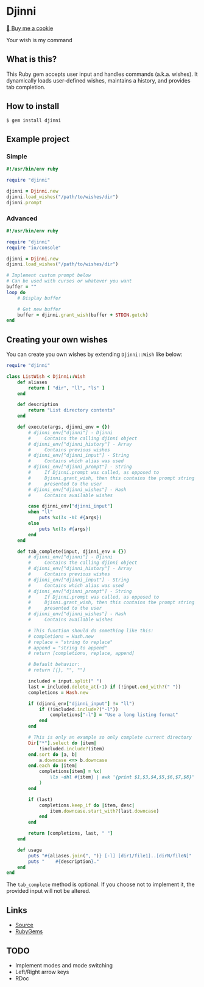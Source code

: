 # Djinni

<a href="https://www.buymeacoffee.com/mjwhitta">🍪 Buy me a cookie</a>

Your wish is my command

## What is this?

This Ruby gem accepts user input and handles commands (a.k.a. wishes).
It dynamically loads user-defined wishes, maintains a history, and
provides tab completion.

## How to install

```
$ gem install djinni
```

## Example project

### Simple

```ruby
#!/usr/bin/env ruby

require "djinni"

djinni = Djinni.new
djinni.load_wishes("/path/to/wishes/dir")
djinni.prompt
```

### Advanced

```ruby
#!/usr/bin/env ruby

require "djinni"
require "io/console"

djinni = Djinni.new
djinni.load_wishes("/path/to/wishes/dir")

# Implement custom prompt below
# Can be used with curses or whatever you want
buffer = ""
loop do
    # Display buffer

    # Get new buffer
    buffer = djinni.grant_wish(buffer + STDIN.getch)
end
```

## Creating your own wishes

You can create you own wishes by extending `Djinni::Wish` like below:

```ruby
require "djinni"

class ListWish < Djinni::Wish
    def aliases
        return [ "dir", "ll", "ls" ]
    end

    def description
        return "List directory contents"
    end

    def execute(args, djinni_env = {})
        # djinni_env["djinni"] - Djinni
        #     Contains the calling djinni object
        # djinni_env["djinni_history"] - Array
        #     Contains previous wishes
        # djinni_env["djinni_input"] - String
        #     Contains which alias was used
        # djinni_env["djinni_prompt"] - String
        #     If Djinni.prompt was called, as opposed to
        #     Djinni.grant_wish, then this contains the prompt string
        #     presented to the user
        # djinni_env["djinni_wishes"] - Hash
        #     Contains available wishes

        case djinni_env["djinni_input"]
        when "ll"
            puts %x(ls -hl #{args})
        else
            puts %x(ls #{args})
        end
    end

    def tab_complete(input, djinni_env = {})
        # djinni_env["djinni"] - Djinni
        #     Contains the calling djinni object
        # djinni_env["djinni_history"] - Array
        #     Contains previous wishes
        # djinni_env["djinni_input"] - String
        #     Contains which alias was used
        # djinni_env["djinni_prompt"] - String
        #     If Djinni.prompt was called, as opposed to
        #     Djinni.grant_wish, then this contains the prompt string
        #     presented to the user
        # djinni_env["djinni_wishes"] - Hash
        #     Contains available wishes

        # This function should do something like this:
        # completions = Hash.new
        # replace = "string to replace"
        # append = "string to append"
        # return [completions, replace, append]

        # Default behavior:
        # return [{}, "", ""]

        included = input.split(" ")
        last = included.delete_at(-1) if (!input.end_with?(" "))
        completions = Hash.new

        if (djinni_env["djinni_input"] != "ll")
            if (!included.include?("-l"))
                completions["-l"] = "Use a long listing format"
            end
        end

        # This is only an example so only complete current directory
        Dir["*"].select do |item|
            !included.include?(item)
        end.sort do |a, b|
            a.downcase <=> b.downcase
        end.each do |item|
            completions[item] = %x(
                \ls -dhl #{item} | awk '{print $1,$3,$4,$5,$6,$7,$8}'
            )
        end

        if (last)
            completions.keep_if do |item, desc|
                item.downcase.start_with?(last.downcase)
            end
        end

        return [completions, last, " "]
    end

    def usage
        puts "#{aliases.join(", ")} [-l] [dir1/file1]..[dirN/fileN]"
        puts "    #{description}."
    end
end
```

The `tab_complete` method is optional. If you choose not to implement
it, the provided input will not be altered.

## Links

- [Source](https://github.com/mjwhitta/djinni)
- [RubyGems](https://rubygems.org/gems/djinni)

## TODO

- Implement modes and mode switching
- Left/Right arrow keys
- RDoc
